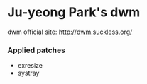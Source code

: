 Ju-yeong Park's dwm
====================

dwm official site: http://dwm.suckless.org/


### Applied patches
- exresize
- systray
